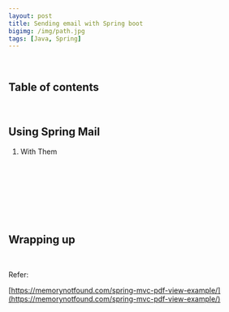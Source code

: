 ```yaml
---
layout: post
title: Sending email with Spring boot
bigimg: /img/path.jpg
tags: [Java, Spring]
---
```




<br>

## Table of contents





<br>

## Using Spring Mail

1. With Them




<br>

## 





<br>

## 






<br>

## Wrapping up







<br>

Refer:

[https://memorynotfound.com/spring-mvc-pdf-view-example/](https://memorynotfound.com/spring-mvc-pdf-view-example/)